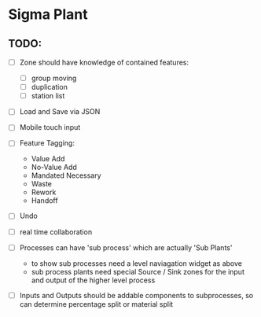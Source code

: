 # Sigma Plant

## TODO:

- [ ] Zone should have knowledge of contained features:
  - [ ] group moving
  - [ ] duplication
  - [ ] station list
- [ ] Load and Save via JSON 
- [ ] Mobile touch input
- [ ] Feature Tagging:
  - Value Add
  - No-Value Add
  - Mandated Necessary
  - Waste
  - Rework
  - Handoff
- [ ] Undo
- [ ] real time collaboration 
- [ ] Processes can have 'sub process' which are actually 'Sub Plants'
  - to show sub processes need a level naviagation widget as above 
  - sub process plants need special Source / Sink zones for the input and output of the higher level process
- [ ] Inputs and Outputs should be addable components to subprocesses, so can determine percentage split or material split

